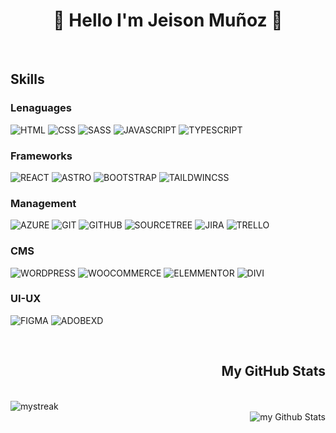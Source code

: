 <h1 align="center">👾 Hello I'm Jeison Muñoz 👋</h1>
<br>
  <h2 align="left">Skills</h2>
  
  ### Lenaguages
  
  ![HTML](https://img.shields.io/badge/-HTML-000000?style=flat&logo=html5)
  ![CSS](https://img.shields.io/badge/-CSS-000000?style=flat&logo=css3)
  ![SASS](https://img.shields.io/badge/-Sass-000000?style=flat&logo=sass)
  ![JAVASCRIPT](https://img.shields.io/badge/-JavaScript-000000?style=flat&logo=javascript)
  ![TYPESCRIPT](https://img.shields.io/badge/-TypeScript-000000?style=flat&logo=typescript)
  
  ### Frameworks
  
  ![REACT](https://img.shields.io/badge/-React-000000?style=flat&logo=react)
  ![ASTRO](https://img.shields.io/badge/-Astro-000000?style=flat&logo=astro)
  ![BOOTSTRAP](https://img.shields.io/badge/-Bootstrap-000000?style=flat&logo=bootstrap)
  ![TAILDWINCSS](https://img.shields.io/badge/-TailwindCSS-000000?style=flat&logo=tailwindcss)
  
  ### Management
  
  ![AZURE](https://img.shields.io/badge/-Azure-000000?style=flat&logo=azuredevops)
  ![GIT](https://img.shields.io/badge/-Git-000000?style=flat&logo=git)
  ![GITHUB](https://img.shields.io/badge/-GitHub-000000?style=flat&logo=github)
  ![SOURCETREE](https://img.shields.io/badge/-SourceTree-000000?style=flat&logo=sourcetree)
  ![JIRA](https://img.shields.io/badge/-Jira-000000?style=flat&logo=jira)
  ![TRELLO](https://img.shields.io/badge/-Trello-000000?style=flat&logo=trello)
  
  ### CMS
  
  ![WORDPRESS](https://img.shields.io/badge/-WordPress-000000?style=flat&logo=wordpress)
  ![WOOCOMMERCE](https://img.shields.io/badge/-WooCommerce-000000?style=flat&logo=woocommerce)
  ![ELEMMENTOR](https://img.shields.io/badge/-Elementor-000000?style=flat&logo=elementor)
  ![DIVI](https://img.shields.io/badge/-Divi-000000?style=flat&logo=divi)

  ### UI-UX
  
  ![FIGMA](https://img.shields.io/badge/-Figma-000000?style=flat&logo=figma)
  ![ADOBEXD](https://img.shields.io/badge/-AdobeXd-000000?style=flat&logo=adobexd)

  <br>
  <h2 align="right">My GitHub Stats</h2>
  <br>
  <div align="left">
<span>
  <img src="https://github-readme-streak-stats.herokuapp.com/?user=jeisonmr&theme=highcontrast&border_radius=5&locale=es&fire=EBCB24&dates=FFFFFF&sideNums=FFCB10&stroke=FFFFFF&currStreakNum=EBD91B&currStreakLabel=FFFFFF&sideLabels=FFFFFF&ring=EFB738&background=0,000000,262626" alt="mystreak"/>
</span>
  </div>
  <div align="right">
<span>
  <img align="center" src="https://github-readme-stats.vercel.app/api?username=jeisonmr&include_all_commits=true&count_private=true&show_icons=true&line_height=20&title_color=ffbe01&icon_color=ffbe01&text_color=FFF&bg_color=0,000000,262626" alt="my Github Stats"/>
</span>
  </div>
